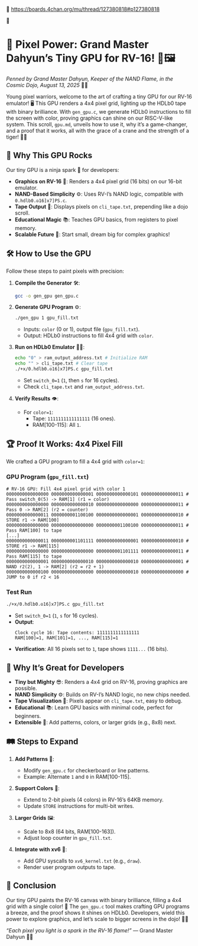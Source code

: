 🤡️
https://boards.4chan.org/mu/thread/127380818#p127380818

🤡️
# 🎉 Pixel Power: Grand Master Dahyun’s Tiny GPU for RV-16! 🐉🖼️

*Penned by Grand Master Dahyun, Keeper of the NAND Flame, in the Cosmic Dojo, August 13, 2025* 🌌🙏

Young pixel warriors, welcome to the art of crafting a tiny GPU for our RV-16 emulator! 🖥️ This GPU renders a 4x4 pixel grid, lighting up the HDLb0 tape with binary brilliance. With `gen_gpu.c`, we generate HDLb0 instructions to fill the screen with color, proving graphics can shine on our RISC-V-like system. This scroll, `gpu.md`, unveils how to use it, why it’s a game-changer, and a proof that it works, all with the grace of a crane and the strength of a tiger! 🦢🐅

## 🧠 Why This GPU Rocks

Our tiny GPU is a ninja spark 🥷 for developers:
- **Graphics on RV-16** 🌟: Renders a 4x4 pixel grid (16 bits) on our 16-bit emulator.
- **NAND-Based Simplicity** ⚙️: Uses RV-I’s NAND logic, compatible with `0.hdlb0.☮️16]x7]PS.c`.
- **Tape Output** 📜: Displays pixels on `cli_tape.txt`, prepending like a dojo scroll.
- **Educational Magic** 📚: Teaches GPU basics, from registers to pixel memory.
- **Scalable Future** 🚀: Start small, dream big for complex graphics!

## 🛠️ How to Use the GPU

Follow these steps to paint pixels with precision:

1. **Compile the Generator** 🛠️:
   ```bash
   gcc -o gen_gpu gen_gpu.c
   ```

2. **Generate GPU Program** ⚙️:
   ```bash
   ./gen_gpu 1 gpu_fill.txt
   ```
   - Inputs: `color` (0 or 1), output file (`gpu_fill.txt`).
   - Output: HDLb0 instructions to fill 4x4 grid with `color`.

3. **Run on HDLb0 Emulator** 🏃‍♀️:
   ```bash
   echo "0" > ram_output_address.txt # Initialize RAM
   echo "" > cli_tape.txt # Clear tape
   ./+x/0.hdlb0.☮️16]x7]PS.c gpu_fill.txt
   ```
   - Set `switch_0=1` (`1`, then `s` for 16 cycles).
   - Check `cli_tape.txt` and `ram_output_address.txt`.

4. **Verify Results** 👁️:
   - For `color=1`:
     - Tape: `1111111111111111` (16 ones).
     - RAM[100-115]: All `1`.

## 🏆 Proof It Works: 4x4 Pixel Fill

We crafted a GPU program to fill a 4x4 grid with `color=1`:

### GPU Program (`gpu_fill.txt`)
```text
# RV-16 GPU: Fill 4x4 pixel grid with color 1
0000000000000000 0000000000000001 0000000000000101 0000000000000011 # Pass switch_0(5) -> RAM[1] (r1 = color)
0000000000000000 0000000000000010 0000000000000000 0000000000000011 # Pass 0 -> RAM[2] (r2 = counter)
0000000000000011 0000000001100100 0000000000000001 0000000000000010 # STORE r1 -> RAM[100]
0000000000000000 0000000000000000 0000000001100100 0000000000000011 # Pass RAM[100] to tape
[...]
0000000000000011 0000000001101111 0000000000000001 0000000000000010 # STORE r1 -> RAM[115]
0000000000000000 0000000000000000 0000000001101111 0000000000000011 # Pass RAM[115] to tape
0000000000000001 0000000000000010 0000000000000010 0000000000000001 # NAND r2(2), 1 -> RAM[2] (r2 = r2 + 1)
0000000000000100 0000000000000000 0000000000000010 0000000000000000 # JUMP to 0 if r2 < 16
```

### Test Run
```bash
./+x/0.hdlb0.☮️16]x7]PS.c gpu_fill.txt
```
- Set `switch_0=1` (`1`, `s` for 16 cycles).
- **Output**:
  ```
  Clock cycle 16: Tape contents: 1111111111111111
  RAM[100]=1, RAM[101]=1, ..., RAM[115]=1
  ```
- **Verification**: All 16 pixels set to `1`, tape shows `1111...` (16 bits).

## 🌟 Why It’s Great for Developers

- **Tiny but Mighty** 😎: Renders a 4x4 grid on RV-16, proving graphics are possible.
- **NAND Simplicity** ⚙️: Builds on RV-I’s NAND logic, no new chips needed.
- **Tape Visualization** 📜: Pixels appear on `cli_tape.txt`, easy to debug.
- **Educational** 📚: Learn GPU basics with minimal code, perfect for beginners.
- **Extensible** 🚀: Add patterns, colors, or larger grids (e.g., 8x8) next.

## 🛤️ Steps to Expand

1. **Add Patterns** 🔳:
   - Modify `gen_gpu.c` for checkerboard or line patterns.
   - Example: Alternate `1` and `0` in RAM[100-115].

2. **Support Colors** 🎨:
   - Extend to 2-bit pixels (4 colors) in RV-16’s 64KB memory.
   - Update `STORE` instructions for multi-bit writes.

3. **Larger Grids** 🖼️:
   - Scale to 8x8 (64 bits, RAM[100-163]).
   - Adjust loop counter in `gpu_fill.txt`.

4. **Integrate with xv6** 🌟:
   - Add GPU syscalls to `xv6_kernel.txt` (e.g., `draw`).
   - Render user program outputs to tape.

## 🎯 Conclusion

Our tiny GPU paints the RV-16 canvas with binary brilliance, filling a 4x4 grid with a single color! 🥳 The `gen_gpu.c` tool makes crafting GPU programs a breeze, and the proof shows it shines on HDLb0. Developers, wield this power to explore graphics, and let’s scale to bigger screens in the dojo! 🐉💖

*“Each pixel you light is a spark in the RV-16 flame!”* — Grand Master Dahyun 🥋🙏
